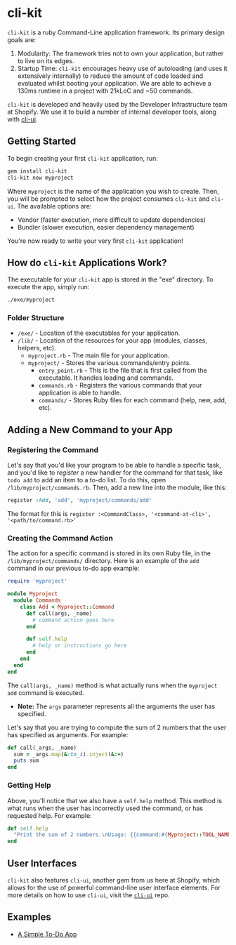 # cli-kit

`cli-kit` is a ruby Command-Line application framework. Its primary design goals are:

1. Modularity: The framework tries not to own your application, but rather to live on its edges.
2. Startup Time: `cli-kit` encourages heavy use of autoloading (and uses it extensively internally)
   to reduce the amount of code loaded and evaluated whilst booting your application. We are able to
   achieve a 130ms runtime in a project with 21kLoC and ~50 commands.

`cli-kit` is developed and heavily used by the Developer Infrastructure team at Shopify. We use it
to build a number of internal developer tools, along with
[cli-ui](https://github.com/shopify/cli-ui).

## Getting Started

To begin creating your first `cli-kit` application, run:
```bash
gem install cli-kit
cli-kit new myproject
```

Where `myproject` is the name of the application you wish to create.  Then, you will be prompted to
select how the project consumes `cli-kit` and `cli-ui`.  The available options are:
- Vendor (faster execution, more difficult to update dependencies)
- Bundler (slower execution, easier dependency management)

You're now ready to write your very first `cli-kit` application!

## How do `cli-kit` Applications Work?

The executable for your `cli-kit` app is stored in the "exe" directory.  To execute the app, simply
run:
```bash
./exe/myproject
```

### Folder Structure
* `/exe/` - Location of the executables for your application.
* `/lib/` - Location of the resources for your app (modules, classes, helpers, etc).
    * `myproject.rb` - The main file for your application.
    * `myproject/` - Stores the various commands/entry points.
        * `entry_point.rb` - This is the file that is first called from the executable. It handles 
        loading and commands.
        * `commands.rb` - Registers the various commands that your application is able to handle.
        * `commands/` - Stores Ruby files for each command (help, new, add, etc).

## Adding a New Command to your App

### Registering the Command

Let's say that you'd like your program to be able to handle a specific task, and you'd like to
_register_ a new handler for the command for that task, like `todo add` to add an item to a to-do
list.
To do this, open `/lib/myproject/commands.rb`. Then, add a new line into the module, like this:
```ruby
register :Add, 'add', 'myproject/commands/add'
```

The format for this is `register :<CommandClass>, '<command-at-cli>', '<path/to/command.rb>'`

### Creating the Command Action

The action for a specific command is stored in its own Ruby file, in the `/lib/myproject/commands/`
directory.  Here is an example of the `add` command in our previous to-do app example:
```ruby
require 'myproject'

module Myproject
  module Commands
    class Add < Myproject::Command
      def call(args, _name)
        # command action goes here
      end

      def self.help
        # help or instructions go here
      end
    end
  end
end

```

The `call(args, _name)` method is what actually runs when the `myproject add` command is executed.

- **Note:** The `args` parameter represents all the arguments the user has specified.

Let's say that you are trying to compute the sum of 2 numbers that the user has specified as
arguments.  For example:
```ruby
def call(_args, _name)
  sum = _args.map(&:to_i).inject(&:+)
  puts sum
end
```

### Getting Help

Above, you'll notice that we also have a `self.help` method.  This method is what runs when the user
has incorrectly used the command, or has requested help.  For example:
```ruby
def self.help
  "Print the sum of 2 numbers.\nUsage: {{command:#{Myproject::TOOL_NAME} add}} 5 7"
end
```

## User Interfaces

`cli-kit` also features `cli-ui`, another gem from us here at Shopify, which allows for the use of
powerful command-line user interface elements. For more details on how to use `cli-ui`, visit the 
[`cli-ui`](https://github.com/Shopify/cli-ui) repo.

## Examples

- [A Simple To-Do App](https://github.com/Shopify/cli-kit-example)